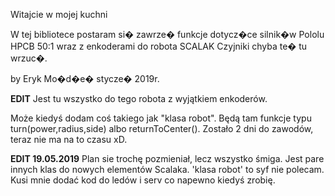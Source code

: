Witajcie w mojej kuchni

W tej bibliotece postaram si� zawrze� funkcje dotycz�ce silnik�w Pololu HPCB 50:1 wraz z enkoderami do robota SCALAK
Czyjniki chyba te� tu wrzuc�.

by Eryk Mo�d�e� stycze� 2019r.

**EDIT**
Jest tu wszystko do tego robota z wyjątkiem enkoderów.

Może kiedyś dodam coś takiego jak "klasa robot". Będą tam funkcje typu turn(power,radius,side) albo returnToCenter().
Zostało 2 dni do zawodów, teraz nie ma na to czasu xD.

**EDIT 19.05.2019**
Plan sie trochę pozmieniał, lecz wszystko śmiga. Jest pare innych klas do nowych elementów Scalaka.
'klasa robot' to syf nie polecam. Kusi mnie dodać kod do ledów i serv co napewno kiedyś zrobię. 